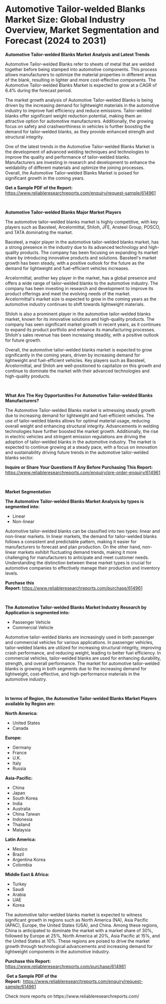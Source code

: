 <p><h1>Automotive Tailor-welded Blanks Market Size: Global Industry Overview, Market Segmentation and Forecast (2024 to 2031)</h1></p><p><strong>Automotive Tailor-welded Blanks Market Analysis and Latest Trends</strong></p>
<p><p>Automotive Tailor-welded Blanks refer to sheets of metal that are welded together before being stamped into automotive components. This process allows manufacturers to optimize the material properties in different areas of the blank, resulting in lighter and more cost-effective components. The Automotive Tailor-welded Blanks Market is expected to grow at a CAGR of 6.4% during the forecast period.</p><p>The market growth analysis of Automotive Tailor-welded Blanks is being driven by the increasing demand for lightweight materials in the automotive industry to improve fuel efficiency and reduce emissions. Tailor-welded blanks offer significant weight reduction potential, making them an attractive option for automotive manufacturers. Additionally, the growing focus on safety and crashworthiness in vehicles is further boosting the demand for tailor-welded blanks, as they provide enhanced strength and structural integrity.</p><p>One of the latest trends in the Automotive Tailor-welded Blanks Market is the development of advanced welding techniques and technologies to improve the quality and performance of tailor-welded blanks. Manufacturers are investing in research and development to enhance the weldability of different materials and optimize the joining processes. Overall, the Automotive Tailor-welded Blanks Market is poised for significant growth in the coming years.</p></p>
<p><strong>Get a Sample PDF of the Report:&nbsp;</strong> <a href="https://www.reliableresearchreports.com/enquiry/request-sample/614961">https://www.reliableresearchreports.com/enquiry/request-sample/614961</a></p>
<p>&nbsp;</p>
<p><strong>Automotive Tailor-welded Blanks Major Market Players</strong></p>
<p><p>The automotive tailor-welded blanks market is highly competitive, with key players such as Baosteel, Arcelormittal, Shiloh, JFE, Ansteel Group, POSCO, and TATA dominating the market. </p><p>Baosteel, a major player in the automotive tailor-welded blanks market, has a strong presence in the industry due to its advanced technology and high-quality products. The company has been focusing on expanding its market share by introducing innovative products and solutions. Baosteel's market growth has been steady, with a positive outlook for the future as the demand for lightweight and fuel-efficient vehicles increases.</p><p>Arcelormittal, another key player in the market, has a global presence and offers a wide range of tailor-welded blanks to the automotive industry. The company has been investing in research and development to improve its product offerings and meet the evolving needs of the market. Arcelormittal's market size is expected to grow in the coming years as the automotive industry continues to shift towards lightweight materials.</p><p>Shiloh is also a prominent player in the automotive tailor-welded blanks market, known for its innovative solutions and high-quality products. The company has seen significant market growth in recent years, as it continues to expand its product portfolio and enhance its manufacturing processes. Shiloh's sales revenue has been increasing steadily, with a positive outlook for future growth.</p><p>Overall, the automotive tailor-welded blanks market is expected to grow significantly in the coming years, driven by increasing demand for lightweight and fuel-efficient vehicles. Key players such as Baosteel, Arcelormittal, and Shiloh are well-positioned to capitalize on this growth and continue to dominate the market with their advanced technologies and high-quality products.</p></p>
<p>&nbsp;</p>
<p><strong>What Are The Key Opportunities For Automotive Tailor-welded Blanks Manufacturers?</strong></p>
<p><p>The Automotive Tailor-welded Blanks market is witnessing steady growth due to increasing demand for lightweight and fuel-efficient vehicles. The use of tailor-welded blanks allows for optimal material usage, reducing overall weight and enhancing structural integrity. Advancements in welding technologies have further boosted the market growth. Additionally, the rise in electric vehicles and stringent emission regulations are driving the adoption of tailor-welded blanks in the automotive industry. The market is expected to continue growing at a steady pace, with a focus on innovation and sustainability driving future trends in the automotive tailor-welded blanks sector.</p></p>
<p><strong>Inquire or Share Your Questions If Any Before Purchasing This Report:</strong> <a href="https://www.reliableresearchreports.com/enquiry/pre-order-enquiry/614961">https://www.reliableresearchreports.com/enquiry/pre-order-enquiry/614961</a></p>
<p>&nbsp;</p>
<p><strong>Market Segmentation</strong></p>
<p><strong>The Automotive Tailor-welded Blanks Market Analysis by types is segmented into:</strong></p>
<p><ul><li>Linear</li><li>Non-linear</li></ul></p>
<p><p>Automotive tailor-welded blanks can be classified into two types: linear and non-linear markets. In linear markets, the demand for tailor-welded blanks follows a consistent and predictable pattern, making it easier for manufacturers to forecast and plan production. On the other hand, non-linear markets exhibit fluctuating demand trends, making it more challenging for manufacturers to anticipate and meet customer needs. Understanding the distinction between these market types is crucial for automotive companies to effectively manage their production and inventory levels.</p></p>
<p><strong>Purchase this Report:&nbsp;</strong><a href="https://www.reliableresearchreports.com/purchase/614961">https://www.reliableresearchreports.com/purchase/614961</a></p>
<p>&nbsp;</p>
<p><strong>The Automotive Tailor-welded Blanks Market Industry Research by Application is segmented into:</strong></p>
<p><ul><li>Passenger Vehicle</li><li>Commercial Vehicle</li></ul></p>
<p><p>Automotive tailor-welded blanks are increasingly used in both passenger and commercial vehicles for various applications. In passenger vehicles, tailor-welded blanks are utilized for increasing structural integrity, improving crash performance, and reducing weight, leading to better fuel efficiency. In commercial vehicles, tailor-welded blanks are used for enhancing durability, strength, and overall performance. The market for automotive tailor-welded blanks is growing in both segments due to the increasing demand for lightweight, cost-effective, and high-performance materials in the automotive industry.</p></p>
<p>&nbsp;</p>
<p><strong>In terms of Region, the Automotive Tailor-welded Blanks Market Players available by Region are:</strong></p>
<p>
    <p> <strong> North America: </strong>
        <ul>
            <li>United States</li>
            <li>Canada</li>
        </ul>
        </p> 
    <p> <strong> Europe: </strong>
        <ul>
            <li>Germany</li>
            <li>France</li>
            <li>U.K.</li>
            <li>Italy</li>
            <li>Russia</li>
        </ul>
        </p> 
    <p> <strong> Asia-Pacific: </strong>
        <ul>
            <li>China</li>
            <li>Japan</li>
            <li>South Korea</li>
            <li>India</li>
            <li>Australia</li>
            <li>China Taiwan</li>
            <li>Indonesia</li>
            <li>Thailand</li>
            <li>Malaysia</li>
        </ul>
        </p> 
    <p> <strong> Latin America: </strong>
        <ul>
            <li>Mexico</li>
            <li>Brazil</li>
            <li>Argentina Korea</li>
            <li>Colombia</li>
        </ul>
        </p> 
    <p> <strong> Middle East & Africa: </strong>
        <ul>
            <li>Turkey</li>
            <li>Saudi</li>
            <li>Arabia</li>
            <li>UAE</li>
            <li>Korea</li>
        </ul>
    </p>
    </p>
<p><p>The automotive tailor-welded blanks market is expected to witness significant growth in regions such as North America (NA), Asia Pacific (APAC), Europe, the United States (USA), and China. Among these regions, China is anticipated to dominate the market with a market share of 30%, followed by Europe at 25%, North America at 20%, Asia Pacific at 15%, and the United States at 10%. These regions are poised to drive the market growth through technological advancements and increasing demand for lightweight components in the automotive industry.</p></p>
<p><strong>Purchase this Report: </strong><a href="https://www.reliableresearchreports.com/purchase/614961">https://www.reliableresearchreports.com/purchase/614961</a></p>
<p>&nbsp;<strong>Get a Sample PDF of the Report:&nbsp;&nbsp;</strong><a href="https://www.reliableresearchreports.com/enquiry/request-sample/614961">https://www.reliableresearchreports.com/enquiry/request-sample/614961</a></p>
<p><strong></strong></p>
<p>Check more reports on https://www.reliableresearchreports.com/</p>
